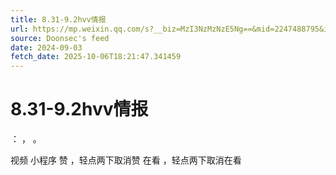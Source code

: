 ```yaml
---
title: 8.31-9.2hvv情报
url: https://mp.weixin.qq.com/s?__biz=MzI3NzMzNzE5Ng==&mid=2247488795&idx=1&sn=4062b1ff9d12ebae37721aef88b169d1
source: Doonsec's feed
date: 2024-09-03
fetch_date: 2025-10-06T18:21:47.341459
---
```


# 8.31-9.2hvv情报

：
，
。

视频
小程序
赞
，轻点两下取消赞
在看
，轻点两下取消在看
